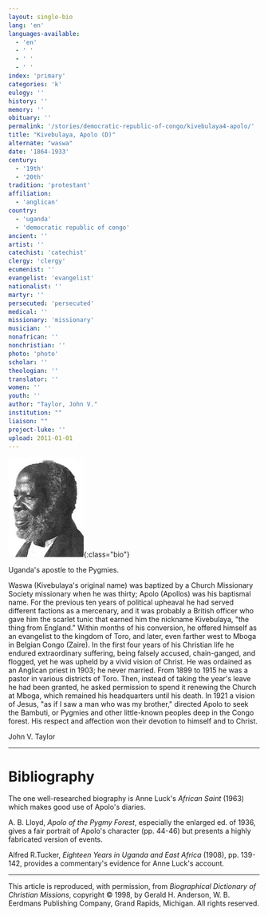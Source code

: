 ```yaml
---
layout: single-bio
lang: 'en'
languages-available:
  - 'en'
  - ' '
  - ' '
  - ' '
index: 'primary'
categories: 'k'
eulogy: ''
history: ''
memory: ''
obituary: ''
permalink: '/stories/democratic-republic-of-congo/kivebulaya4-apolo/'
title: "Kivebulaya, Apolo (D)"
alternate: "waswa"
date: '1864-1933'
century:
  - '19th'
  - '20th'
tradition: 'protestant'
affiliation:
  - 'anglican'
country:
  - 'uganda'
  - 'democratic republic of congo'
ancient: ''
artist: ''
catechist: 'catechist'
clergy: 'clergy'
ecumenist: ''
evangelist: 'evangelist'
nationalist: ''
martyr: ''
persecuted: 'persecuted'
medical: ''
missionary: 'missionary'
musician: ''
nonafrican: ''
nonchristian: ''
photo: 'photo'
scholar: ''
theologian: ''
translator: ''
women: ''
youth: ''
author: "Taylor, John V."
institution: ""
liaison: ""
project-luke: ''
upload: 2011-01-01
---
```


![Apolo Kivebulaya](/images/bio-pics/demrepcongo/kivebulaya4-apolo/Apolo.jpg){:class="bio"}

Uganda's apostle to the Pygmies.

Waswa (Kivebulaya's original name) was baptized by a Church Missionary Society missionary when he was thirty; Apolo (Apollos) was his baptismal name. For the previous ten years of political upheaval he had served different factions as a mercenary, and it was probably a British officer who gave him the scarlet tunic that earned him the nickname Kivebulaya, "the thing from England." Within months of his conversion, he offered himself as an evangelist to the kingdom of Toro, and later, even farther west to Mboga in Belgian Congo (Zaire). In the first four years of his Christian life he endured extraordinary suffering, being falsely accused, chain-ganged, and flogged, yet he was upheld by a vivid vision of Christ. He was ordained as an Anglican priest in 1903; he never married. From 1899 to 1915 he was a pastor in various districts of Toro. Then, instead of taking the year's leave he had been granted, he asked permission to spend it renewing the Church at Mboga, which remained his headquarters until his death. In 1921 a vision of Jesus, "as if I saw a man who was my brother," directed Apolo to seek the Bambuti, or Pygmies and other little-known peoples deep in the Congo forest. His respect and affection won their devotion to himself and to Christ.

John V. Taylor

---

# Bibliography

The one well-researched biography is Anne Luck's *African Saint* (1963) which makes good use of Apolo's diaries.

A. B. Lloyd, *Apolo of the Pygmy Forest*, especially the enlarged ed. of 1936, gives a fair portrait of Apolo's character (pp. 44-46) but presents a highly fabricated version of events.

Alfred R.Tucker, *Eighteen Years in Uganda and East Africa* (1908), pp. 139-142, provides a commentary's evidence for Anne Luck's account.

---

This article is reproduced, with permission, from *Biographical Dictionary of Christian Missions*,   copyright &copy; 1998, by Gerald H. Anderson, W. B. Eerdmans Publishing Company, Grand Rapids, Michigan.  All rights reserved.
